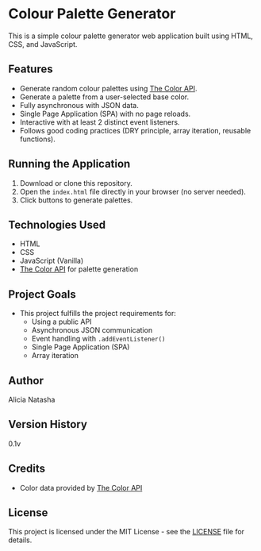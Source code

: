 # Colour Palette Generator

This is a simple colour palette generator web application built using HTML, CSS, and JavaScript.

## Features
- Generate random colour palettes using [The Color API](https://www.thecolorapi.com/).
- Generate a palette from a user-selected base color.
- Fully asynchronous with JSON data.
- Single Page Application (SPA) with no page reloads.
- Interactive with at least 2 distinct event listeners.
- Follows good coding practices (DRY principle, array iteration, reusable functions).

## Running the Application
1. Download or clone this repository.
2. Open the `index.html` file directly in your browser (no server needed).
3. Click buttons to generate palettes.

## Technologies Used
- HTML
- CSS
- JavaScript (Vanilla)
- [The Color API](https://www.thecolorapi.com/) for palette generation

## Project Goals
- This project fulfills the project requirements for:
    - Using a public API
    - Asynchronous JSON communication
    - Event handling with `.addEventListener()`
    - Single Page Application (SPA)
    - Array iteration

## Author
Alicia Natasha

## Version History
0.1v

## Credits
- Color data provided by [The Color API](https://www.thecolorapi.com/)

## License

This project is licensed under the MIT License - see the [LICENSE](LICENSE) file for details.
